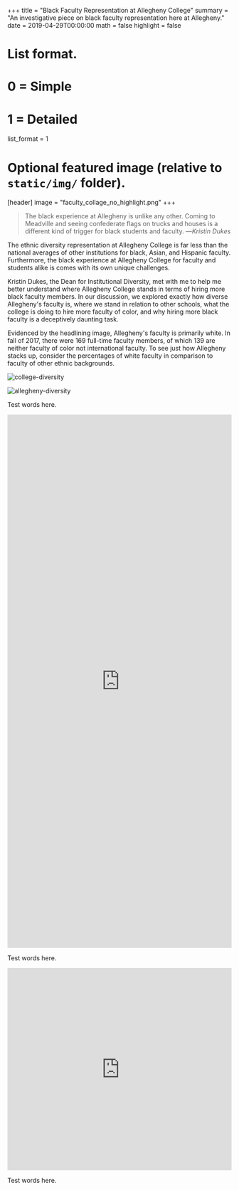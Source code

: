 +++
title = "Black Faculty Representation at Allegheny College"
summary = "An investigative piece on black faculty representation here at Allegheny."
date = 2019-04-29T00:00:00
math = false
highlight = false

# List format.
#   0 = Simple
#   1 = Detailed
list_format = 1

# Optional featured image (relative to `static/img/` folder).
[header]
image = "faculty_collage_no_highlight.png"
+++

> The black experience at Allegheny is unlike any other. Coming to Meadville and
> seeing confederate flags on trucks and houses is a different kind of trigger
> for black students and faculty. —<cite>Kristin Dukes</cite>

The ethnic diversity representation at Allegheny College is far less than the
national averages of other institutions for black, Asian, and Hispanic faculty.
Furthermore, the black experience at Allegheny College for faculty and students
alike is comes with its own unique challenges.

Kristin Dukes, the Dean for Institutional Diversity, met with me to help me
better understand where Allegheny College stands in terms of hiring more black
faculty members. In our discussion, we explored exactly how diverse Allegheny's
faculty is, where we stand in relation to other schools, what the college is
doing to hire more faculty of color, and why hiring more black faculty is a
deceptively daunting task.

Evidenced by the headlining image, Allegheny's faculty is primarily white. In
fall of 2017, there were 169 full-time faculty members, of which 139 are neither
faculty of color not international faculty. To see just how Allegheny stacks up,
consider the percentages of white faculty in comparison to faculty of other
ethnic backgrounds.

![college-diversity](/img/Representation.png)

![allegheny-diversity](/img/Ethnic-Diversity-of-Allegheny-Faculty.png)

Test words here.

<iframe frameborder="0" class="juxtapose" width="100%" height="1200" src="https://cdn.knightlab.com/libs/juxtapose/latest/embed/index.html?uid=10dc23e4-6fa1-11e9-8106-0edaf8f81e27"></iframe>

Test words here.

<iframe width="100%" height="455" src="https://www.thinglink.com/card/1181889690832207874" type="text/html" frameborder="0" webkitallowfullscreen mozallowfullscreen allowfullscreen></iframe><script async src="//cdn.thinglink.me/jse/responsive.js"></script>

Test words here.
